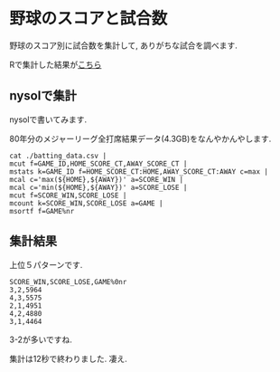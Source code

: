 野球のスコアと試合数
====

野球のスコア別に試合数を集計して, ありがちな試合を調べます. 

Rで集計した結果が[こちら](http://gg-hogehoge.hatenablog.com/entry/2014/04/24/223825)

## nysolで集計

nysolで書いてみます. 

80年分のメジャーリーグ全打席結果データ(4.3GB)をなんやかんやします. 
```{bash}
cat ./batting_data.csv | 
mcut f=GAME_ID,HOME_SCORE_CT,AWAY_SCORE_CT |
mstats k=GAME_ID f=HOME_SCORE_CT:HOME,AWAY_SCORE_CT:AWAY c=max | 
mcal c='max(${HOME},${AWAY})' a=SCORE_WIN |
mcal c='min(${HOME},${AWAY})' a=SCORE_LOSE | 
mcut f=SCORE_WIN,SCORE_LOSE | 
mcount k=SCORE_WIN,SCORE_LOSE a=GAME | 
msortf f=GAME%nr 
```
## 集計結果

上位５パターンです.
```{bash}
SCORE_WIN,SCORE_LOSE,GAME%0nr
3,2,5964
4,3,5575
2,1,4951
4,2,4880
3,1,4464
```
3-2が多いですね. 

集計は12秒で終わりました. 凄え. 


